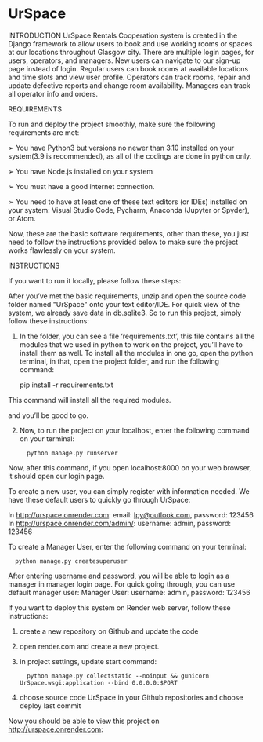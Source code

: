 # UrSpace

INTRODUCTION
UrSpace Rentals Cooperation system is created in the Django framework to allow users to book and use working rooms or spaces at our locations throughout Glasgow city. There are multiple login pages, for users, operators, and managers. 
New users can navigate to our sign-up page instead of login.
Regular users can book rooms at available locations and time slots and view user profile. 
Operators can track rooms, repair and update defective reports and change room availability.
Managers can track all operator info and orders.

REQUIREMENTS

To run and deploy the project smoothly, make sure the following requirements are met:

➢ You have Python3 but versions no newer than 3.10 installed on your system(3.9 is recommended), as all of the codings are done in python only.

➢ You have Node.js installed on your system

➢ You must have a good internet connection.

➢ You need to have at least one of these text editors (or IDEs) installed on your system: Visual
Studio Code, Pycharm, Anaconda (Jupyter or Spyder), or Atom.

Now, these are the basic software requirements, other than these, you just need to follow the instructions provided below to make sure the project works flawlessly on your system.

INSTRUCTIONS

If you want to run it locally, please follow these steps:

After you’ve met the basic requirements, unzip and open the source code folder named "UrSpace"  onto your text editor/IDE. For quick view of the system, we already save data in db.sqlite3. So to run this project, simply follow these instructions:

1. In the folder, you can see a file ‘requirements.txt’, this file contains all the modules that we used in python to work on the project, you’ll have to install them as well. To install all the modules in one go, open the python terminal, in that, open the project folder, and run the following command:


      pip install -r requirements.txt


This command will install all the required modules.

and you’ll be good to go.

2. Now, to run the project on your localhost, enter the following command on your terminal:

         python manage.py runserver

Now, after this command, if you open localhost:8000 on your web browser, it should open our login page. 

To create a new user, you can simply register with information needed. We have these default users to quickly go through UrSpace:

In http://urspace.onrender.com: 
email: lpy@outlook.com, password: 123456
In http://urspace.onrender.com/admin/:
username: admin, password: 123456

To create a Manager User, enter the following command on your terminal:

      python manage.py createsuperuser

After entering username and password, you will be able to login as a manager in manager login page. For quick going through, you can use default manager user:
Manager User:
username: admin, password: 123456

If you want to deploy this system on Render web server, follow these instructions:

1. create a new repository on Github and update the code

2. open render.com and create a new project.

3. in project settings, update start command:

         python manage.py collectstatic --noinput && gunicorn UrSpace.wsgi:application --bind 0.0.0.0:$PORT


4. choose source code UrSpace in your Github repositories and choose deploy last commit

Now you should be able to view this project on http://urspace.onrender.com: 




